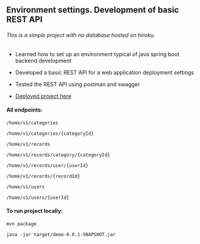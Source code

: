 ## Environment settings. Development of basic REST API

###### This is a simple project with no database hosted on hiroku.

- Learned how to set up an environment typical of java spring boot backend development
  
- Developed a basic REST API for a web application deployment settings
  
- Tested the REST API using postman and swagger

* [Deployed project here](https://shielded-river-50278.herokuapp.com/)

#### All endpoints:

`/home/v1/categories`

`/home/v1/categories/{categoryId}`

`/home/v1/records`

`/home/v1/records/category/{categoryId}`

`/home/v1/records/user/{userId}`

`/home/v1/records/{recordId}`

`/home/v1/users`

`/home/v1/users/{userId}`


#### To run project locally:

`mvn package`

`java -jar target/demo-0.0.1-SNAPSHOT.jar`


